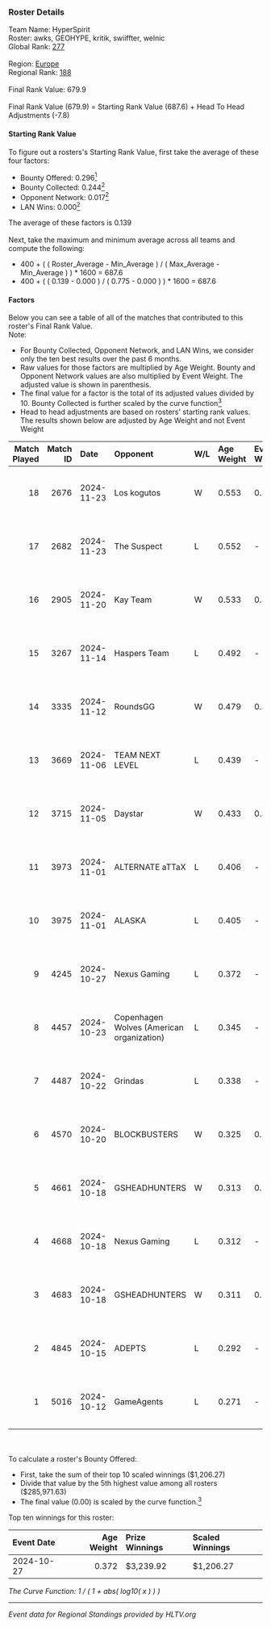 ### Roster Details<br />
Team Name: HyperSpirit<br />
Roster: awks, GEOHYPE, kritik, swiiffter, welnic<br />
Global Rank: [277](../../standings_global_2025_02_28.md)<br />
<br />
Region: [Europe]( ../../standings_europe_2025_02_28.md)<br />
Regional Rank: [188]( ../../standings_europe_2025_02_28.md)<br />
<br />
Final Rank Value:  679.9<br />
<br />
Final Rank Value (679.9) = Starting Rank Value (687.6) + Head To Head Adjustments (-7.8)<br />

#### Starting Rank Value<br />
To figure out a rosters's Starting Rank Value, first take the average of these four factors:<br />
- Bounty Offered: 0.296[<sup>1</sup>](#table2)
- Bounty Collected: 0.244[<sup>2</sup>](#table1)
- Opponent Network: 0.017[<sup>2</sup>](#table1)
- LAN Wins: 0.000[<sup>2</sup>](#table1)

The average of these factors is 0.139<br />
<br />
Next, take the maximum and minimum average across all teams and compute the following:<br />
- 400 + ( ( Roster_Average - Min_Average ) / ( Max_Average - Min_Average ) ) * 1600 = 687.6
- 400 + ( ( 0.139 - 0.000 ) / ( 0.775 - 0.000 ) ) * 1600 = 687.6


#### Factors<br />
Below you can see a table of all of the matches that contributed to this roster's Final Rank Value.<br />
Note:<br />

- For Bounty Collected, Opponent Network, and LAN Wins, we consider only the ten best results over the past 6 months.
- Raw values for those factors are multiplied by Age Weight. Bounty and Opponent Network values are also multiplied by Event Weight. The adjusted value is shown in parenthesis.
- The final value for a factor is the total of its adjusted values divided by 10. Bounty Collected is further scaled by the curve function[<sup>3</sup>](#curveFunction)
- Head to head adjustments are based on rosters' starting rank values. The results shown below are adjusted by Age Weight and not Event Weight
<span id="table1"></span><br />


| Match Played | Match ID | Date       | Opponent                                  | W/L | Age Weight | Event Weight | Bounty Collected | Opponent Network | LAN Wins  | H2H Adj. | Roster                                   |
| -: | -: | :- | :- | :- | :- | :- | :- | :- | :- | -: | :- |
|           18 |     2676 | 2024-11-23 | Los kogutos                               | W   | 0.553      | 0.372        | 0.038 (0.008)    | 0.572 (0.118)    | 0 (0.000) |    14.18 | awks, GEOHYPE, kritik, swiiffter, welnic |
|           17 |     2682 | 2024-11-23 | The Suspect                               | L   | 0.552      | -            | -                | -                | -         |    -7.93 | awks, GEOHYPE, kritik, swiiffter, welnic |
|           16 |     2905 | 2024-11-20 | Kay Team                                  | W   | 0.533      | 0.372        | 0.000 (0.000)    | 0.054 (0.011)    | 0 (0.000) |     4.58 | awks, GEOHYPE, kritik, swiiffter, welnic |
|           15 |     3267 | 2024-11-14 | Haspers Team                              | L   | 0.492      | -            | -                | -                | -         |    -6.48 | awks, GEOHYPE, kritik, swiiffter, welnic |
|           14 |     3335 | 2024-11-12 | RoundsGG                                  | W   | 0.479      | 0.372        | 0.000 (0.000)    | 0.066 (0.012)    | 0 (0.000) |     4.64 | awks, GEOHYPE, kritik, swiiffter, welnic |
|           13 |     3669 | 2024-11-06 | TEAM NEXT LEVEL                           | L   | 0.439      | -            | -                | -                | -         |    -6.72 | awks, GEOHYPE, kritik, swiiffter, welnic |
|           12 |     3715 | 2024-11-05 | Daystar                                   | W   | 0.433      | 0.372        | 0.000 (0.000)    | 0.147 (0.024)    | 0 (0.000) |     6.45 | awks, GEOHYPE, kritik, swiiffter, welnic |
|           11 |     3973 | 2024-11-01 | ALTERNATE aTTaX                           | L   | 0.406      | -            | -                | -                | -         |    -2.25 | awks, GEOHYPE, kritik, swiiffter, welnic |
|           10 |     3975 | 2024-11-01 | ALASKA                                    | L   | 0.405      | -            | -                | -                | -         |    -1.16 | awks, GEOHYPE, kritik, swiiffter, welnic |
|            9 |     4245 | 2024-10-27 | Nexus Gaming                              | L   | 0.372      | -            | -                | -                | -         |    -0.92 | awks, GEOHYPE, kritik, swiiffter, welnic |
|            8 |     4457 | 2024-10-23 | Copenhagen Wolves (American organization) | L   | 0.345      | -            | -                | -                | -         |    -2.26 | awks, GEOHYPE, kritik, swiiffter, welnic |
|            7 |     4487 | 2024-10-22 | Grindas                                   | L   | 0.338      | -            | -                | -                | -         |    -7.46 | awks, GEOHYPE, kritik, swiiffter, welnic |
|            6 |     4570 | 2024-10-20 | BLOCKBUSTERS                              | W   | 0.325      | 0.143        | 0.001 (0.000)    | 0.032 (0.001)    | 0 (0.000) |     4.32 | awks, GEOHYPE, kritik, swiiffter, welnic |
|            5 |     4661 | 2024-10-18 | GSHEADHUNTERS                             | W   | 0.313      | 0.143        | 0.000 (0.000)    | 0.016 (0.001)    | 0 (0.000) |     1.73 | awks, GEOHYPE, kritik, swiiffter, welnic |
|            4 |     4668 | 2024-10-18 | Nexus Gaming                              | L   | 0.312      | -            | -                | -                | -         |    -0.70 | awks, GEOHYPE, kritik, swiiffter, welnic |
|            3 |     4683 | 2024-10-18 | GSHEADHUNTERS                             | W   | 0.311      | 0.143        | 0.000 (0.000)    | 0.016 (0.001)    | 0 (0.000) |     1.70 | awks, GEOHYPE, kritik, swiiffter, welnic |
|            2 |     4845 | 2024-10-15 | ADEPTS                                    | L   | 0.292      | -            | -                | -                | -         |    -4.46 | awks, GEOHYPE, kritik, swiiffter, welnic |
|            1 |     5016 | 2024-10-12 | GameAgents                                | L   | 0.271      | -            | -                | -                | -         |    -5.00 | awks, GEOHYPE, kritik, swiiffter, welnic |

<br />
<span id="table2"></span><br />
To calculate a roster's Bounty Offered:<br />

- First, take the sum of their top 10 scaled winnings ($1,206.27)
- Divide that value by the 5th highest value among all rosters ($285,971.63)
- The final value (0.00) is scaled by the curve function.[<sup>3</sup>](#curveFunction)

Top ten winnings for this roster:<br />

| Event Date | Age Weight | Prize Winnings | Scaled Winnings |
| :- | -: | :- | :- |
| 2024-10-27 |      0.372 | $3,239.92      | $1,206.27       |


<span id="curveFunction"></span>_The Curve Function: 1 / ( 1 + abs( log10( x ) ) )_<br />

---
_Event data for Regional Standings provided by HLTV.org_<br />
